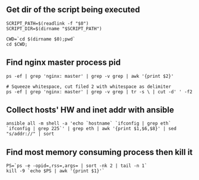## Get dir of the script being executed

```shell
SCRIPT_PATH=$(readlink -f "$0")
SCRIPT_DIR=$(dirname "$SCRIPT_PATH")
```

```shell
CWD=`cd $(dirname $0);pwd`
cd $CWD;
```

## Find nginx master process pid

```shell
ps -ef | grep 'nginx: master' | grep -v grep | awk '{print $2}'
```

```shell
# Squeeze whitespace, cut filed 2 with whitespace as delimiter
ps -ef | grep 'nginx: master' | grep -v grep | tr -s \ | cut -d' ' -f2
```

## Collect hosts' HW and inet addr with ansible

```shell
ansible all -m shell -a 'echo `hostname` `ifconfig | grep eth` `ifconfig | grep 225`' | grep eth | awk '{print $1,$6,$8}' | sed "s/addr://" | sort
```

## Find most memory consuming process then kill it

```shell
PS=`ps -e -opid=,rss=,args= | sort -nk 2 | tail -n 1`
kill -9 `echo $PS | awk '{print $1}'`
```
